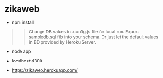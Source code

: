 # zikaweb


- npm install

>> Change DB values in .config.js file for local run.
>> Export sampledb.sql filo into your schema.
>> Or just let the default values in BD provided by Heroku Server.

- node app

- localhost:4300
- https://zikaweb.herokuapp.com/
